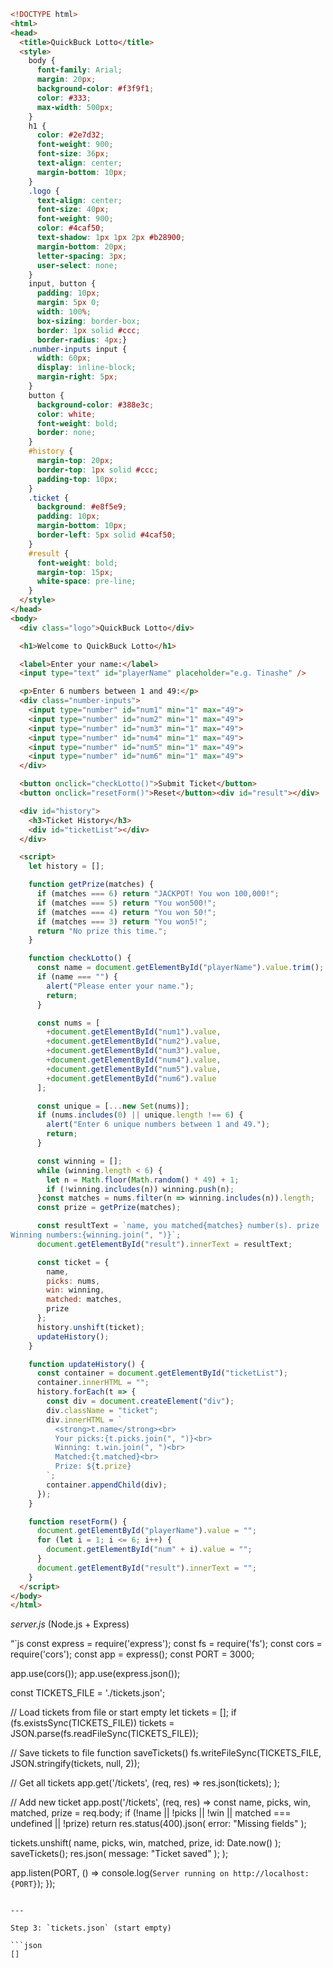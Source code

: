 ```html
<!DOCTYPE html>
<html>
<head>
  <title>QuickBuck Lotto</title>
  <style>
    body {
      font-family: Arial;
      margin: 20px;
      background-color: #f3f9f1;
      color: #333;
      max-width: 500px;
    }
    h1 {
      color: #2e7d32;
      font-weight: 900;
      font-size: 36px;
      text-align: center;
      margin-bottom: 10px;
    }
    .logo {
      text-align: center;
      font-size: 40px;
      font-weight: 900;
      color: #4caf50;
      text-shadow: 1px 1px 2px #b28900;
      margin-bottom: 20px;
      letter-spacing: 3px;
      user-select: none;
    }
    input, button {
      padding: 10px;
      margin: 5px 0;
      width: 100%;
      box-sizing: border-box;
      border: 1px solid #ccc;
      border-radius: 4px;}
    .number-inputs input {
      width: 60px;
      display: inline-block;
      margin-right: 5px;
    }
    button {
      background-color: #388e3c;
      color: white;
      font-weight: bold;
      border: none;
    }
    #history {
      margin-top: 20px;
      border-top: 1px solid #ccc;
      padding-top: 10px;
    }
    .ticket {
      background: #e8f5e9;
      padding: 10px;
      margin-bottom: 10px;
      border-left: 5px solid #4caf50;
    }
    #result {
      font-weight: bold;
      margin-top: 15px;
      white-space: pre-line;
    }
  </style>
</head>
<body>
  <div class="logo">QuickBuck Lotto</div>

  <h1>Welcome to QuickBuck Lotto</h1>

  <label>Enter your name:</label>
  <input type="text" id="playerName" placeholder="e.g. Tinashe" />

  <p>Enter 6 numbers between 1 and 49:</p>
  <div class="number-inputs">
    <input type="number" id="num1" min="1" max="49">
    <input type="number" id="num2" min="1" max="49">
    <input type="number" id="num3" min="1" max="49">
    <input type="number" id="num4" min="1" max="49">
    <input type="number" id="num5" min="1" max="49">
    <input type="number" id="num6" min="1" max="49">
  </div>

  <button onclick="checkLotto()">Submit Ticket</button>
  <button onclick="resetForm()">Reset</button><div id="result"></div>

  <div id="history">
    <h3>Ticket History</h3>
    <div id="ticketList"></div>
  </div>

  <script>
    let history = [];

    function getPrize(matches) {
      if (matches === 6) return "JACKPOT! You won 100,000!";
      if (matches === 5) return "You won500!";
      if (matches === 4) return "You won 50!";
      if (matches === 3) return "You won5!";
      return "No prize this time.";
    }

    function checkLotto() {
      const name = document.getElementById("playerName").value.trim();
      if (name === "") {
        alert("Please enter your name.");
        return;
      }

      const nums = [
        +document.getElementById("num1").value,
        +document.getElementById("num2").value,
        +document.getElementById("num3").value,
        +document.getElementById("num4").value,
        +document.getElementById("num5").value,
        +document.getElementById("num6").value
      ];

      const unique = [...new Set(nums)];
      if (nums.includes(0) || unique.length !== 6) {
        alert("Enter 6 unique numbers between 1 and 49.");
        return;
      }

      const winning = [];
      while (winning.length < 6) {
        let n = Math.floor(Math.random() * 49) + 1;
        if (!winning.includes(n)) winning.push(n);
      }const matches = nums.filter(n => winning.includes(n)).length;
      const prize = getPrize(matches);

      const resultText = `name, you matched{matches} number(s). prize
Winning numbers:{winning.join(", ")}`;
      document.getElementById("result").innerText = resultText;

      const ticket = {
        name,
        picks: nums,
        win: winning,
        matched: matches,
        prize
      };
      history.unshift(ticket);
      updateHistory();
    }

    function updateHistory() {
      const container = document.getElementById("ticketList");
      container.innerHTML = "";
      history.forEach(t => {
        const div = document.createElement("div");
        div.className = "ticket";
        div.innerHTML = `
          <strong>t.name</strong><br>
          Your picks:{t.picks.join(", ")}<br>
          Winning: t.win.join(", ")<br>
          Matched:{t.matched}<br>
          Prize: ${t.prize}
        `;
        container.appendChild(div);
      });
    }

    function resetForm() {
      document.getElementById("playerName").value = "";
      for (let i = 1; i <= 6; i++) {
        document.getElementById("num" + i).value = "";
      }
      document.getElementById("result").innerText = "";
    }
  </script>
</body>
</html>
```

*server.js* (Node.js + Express)

“`js
const express = require('express');
const fs = require('fs');
const cors = require('cors');
const app = express();
const PORT = 3000;

app.use(cors());
app.use(express.json());

const TICKETS_FILE = './tickets.json';

// Load tickets from file or start empty
let tickets = [];
if (fs.existsSync(TICKETS_FILE)) 
  tickets = JSON.parse(fs.readFileSync(TICKETS_FILE));


// Save tickets to file
function saveTickets() 
  fs.writeFileSync(TICKETS_FILE, JSON.stringify(tickets, null, 2));


// Get all tickets
app.get('/tickets', (req, res) => 
  res.json(tickets);
);

// Add new ticket
app.post('/tickets', (req, res) => 
  const  name, picks, win, matched, prize  = req.body;
  if (!name || !picks || !win || matched === undefined || !prize) 
    return res.status(400).json( error: "Missing fields" );
  
  tickets.unshift( name, picks, win, matched, prize, id: Date.now() );
  saveTickets();
  res.json( message: "Ticket saved" );
);

app.listen(PORT, () => 
  console.log(`Server running on http://localhost:{PORT}`);
});
```

---

Step 3: `tickets.json` (start empty)

```json
[]
```